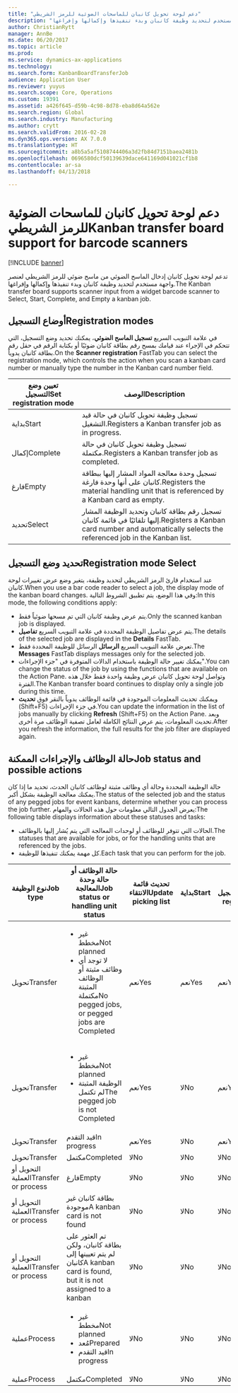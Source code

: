 ```yaml
---
title: "دعم لوحة تحويل كانبان للماسحات الضوئية للرمز الشريطي"
description: "تدعم لوحة تحويل كانبان‬ إدخال الماسح الضوئي من ماسح ضوئي للرمز الشريطي لعنصر واجهة مستخدم لتحديد وظيفة كانبان وبدء تنفيذها وإكمالها وإفراغها."
author: ChristianRytt
manager: AnnBe
ms.date: 06/20/2017
ms.topic: article
ms.prod: 
ms.service: dynamics-ax-applications
ms.technology: 
ms.search.form: KanbanBoardTransferJob
audience: Application User
ms.reviewer: yuyus
ms.search.scope: Core, Operations
ms.custom: 19391
ms.assetid: a426f645-d59b-4c98-8d78-eba8d64a562e
ms.search.region: Global
ms.search.industry: Manufacturing
ms.author: crytt
ms.search.validFrom: 2016-02-28
ms.dyn365.ops.version: AX 7.0.0
ms.translationtype: HT
ms.sourcegitcommit: a8b5a5af5108744406a3d2fb84d7151baea2481b
ms.openlocfilehash: 0696580dcf50139639dace641169d041021cf1b8
ms.contentlocale: ar-sa
ms.lasthandoff: 04/13/2018

---
```


# <a name="kanban-transfer-board-support-for-barcode-scanners"></a><span data-ttu-id="11c39-103">دعم لوحة تحويل كانبان للماسحات الضوئية للرمز الشريطي</span><span class="sxs-lookup"><span data-stu-id="11c39-103">Kanban transfer board support for barcode scanners</span></span>

[!INCLUDE [banner](../includes/banner.md)]

<span data-ttu-id="11c39-104">تدعم لوحة تحويل كانبان‬ إدخال الماسح الضوئي من ماسح ضوئي للرمز الشريطي لعنصر واجهة مستخدم لتحديد وظيفة كانبان وبدء تنفيذها وإكمالها وإفراغها.</span><span class="sxs-lookup"><span data-stu-id="11c39-104">The Kanban transfer board supports scanner input from a widget barcode scanner to Select, Start, Complete, and Empty a kanban job.</span></span>

<a name="registration-modes"></a><span data-ttu-id="11c39-105">أوضاع التسجيل</span><span class="sxs-lookup"><span data-stu-id="11c39-105">Registration modes</span></span>
------------------

<span data-ttu-id="11c39-106">في علامة التبويب السريع **تسجيل الماسح الضوئي**، يمكنك تحديد وضع التسجيل، التي تتحكم في الإجراء عند قيامك بمسح رقم بطاقة كانبان ضوئيًا أو بكتابة الرقم في حقل رقم بطاقة كانبان يدوياً.</span><span class="sxs-lookup"><span data-stu-id="11c39-106">On the **Scanner registration** FastTab you can select the registration mode, which controls the action when you scan a kanban card number or manually type the number in the Kanban card number field.</span></span>

| <span data-ttu-id="11c39-107">تعيين وضع التسجيل</span><span class="sxs-lookup"><span data-stu-id="11c39-107">Set registration mode</span></span> | <span data-ttu-id="11c39-108">الوصف</span><span class="sxs-lookup"><span data-stu-id="11c39-108">Description</span></span>                                                                                     |
|-----------------------|-------------------------------------------------------------------------------------------------|
| <span data-ttu-id="11c39-109">بداية</span><span class="sxs-lookup"><span data-stu-id="11c39-109">Start</span></span>                 | <span data-ttu-id="11c39-110">تسجيل وظيفة تحويل كانبان في حالة قيد التشغيل.</span><span class="sxs-lookup"><span data-stu-id="11c39-110">Registers a Kanban transfer job as in progress.</span></span>                                                 |
| <span data-ttu-id="11c39-111">إكمال</span><span class="sxs-lookup"><span data-stu-id="11c39-111">Complete</span></span>              | <span data-ttu-id="11c39-112">تسجيل وظيفة تحويل كانبان في حالة مكتملة.</span><span class="sxs-lookup"><span data-stu-id="11c39-112">Registers a Kanban transfer job as completed.</span></span>                                                   |
| <span data-ttu-id="11c39-113">فارغ</span><span class="sxs-lookup"><span data-stu-id="11c39-113">Empty</span></span>                 | <span data-ttu-id="11c39-114">تسجيل وحدة معالجة المواد المشار إليها ببطاقة كانبان على أنها وحدة فارغة.</span><span class="sxs-lookup"><span data-stu-id="11c39-114">Registers the material handling unit that is referenced by a Kanban card as empty.</span></span>              |
| <span data-ttu-id="11c39-115">تحديد</span><span class="sxs-lookup"><span data-stu-id="11c39-115">Select</span></span>                | <span data-ttu-id="11c39-116">تسجيل رقم بطاقة كانبان وتحديد الوظيفة المشار إليها تلقائيًا في قائمة كانبان.</span><span class="sxs-lookup"><span data-stu-id="11c39-116">Registers a Kanban card number and automatically selects the referenced job in the Kanban list.</span></span> |

 
<a name="registration-mode-select"></a><span data-ttu-id="11c39-117">تحديد وضع التسجيل</span><span class="sxs-lookup"><span data-stu-id="11c39-117">Registration mode Select</span></span>
------------------------

<span data-ttu-id="11c39-118">عند استخدام قارئ الرمز الشريطي لتحديد وظيفة، يتغير وضع عرض تغييرات لوحة كانبان.</span><span class="sxs-lookup"><span data-stu-id="11c39-118">When you use a bar code reader to select a job, the display mode of the kanban board changes.</span></span> <span data-ttu-id="11c39-119">وفي هذا الوضع، يتم تطبيق الشروط التالية:</span><span class="sxs-lookup"><span data-stu-id="11c39-119">In this mode, the following conditions apply:</span></span>

-   <span data-ttu-id="11c39-120">يتم عرض وظيفة كانبان التي تم مسحها ضوئياً فقط.</span><span class="sxs-lookup"><span data-stu-id="11c39-120">Only the scanned kanban job is displayed.</span></span>
-   <span data-ttu-id="11c39-121">يتم عرض تفاصيل الوظيفة المحددة في علامة التبويب السريع **تفاصيل**.</span><span class="sxs-lookup"><span data-stu-id="11c39-121">The details of the selected job are displayed in the **Details** FastTab.</span></span>
-   <span data-ttu-id="11c39-122">تعرض علامة التبويب السريع **الرسائل** الرسائل للوظيفة المحددة فقط.</span><span class="sxs-lookup"><span data-stu-id="11c39-122">The **Messages** FastTab displays messages only for the selected job.</span></span>
-   <span data-ttu-id="11c39-123">يمكنك تغيير حالة الوظيفة باستخدام الدالات المتوفرة في "جزء الإجراءات".</span><span class="sxs-lookup"><span data-stu-id="11c39-123">You can change the status of the job by using the functions that are available on the Action Pane.</span></span> <span data-ttu-id="11c39-124">وتواصل لوحة تحويل كانبان عرض وظيفة واحدة فقط خلال هذه الفترة.</span><span class="sxs-lookup"><span data-stu-id="11c39-124">The Kanban transfer board continues to display only a single job during this time.</span></span>
-   <span data-ttu-id="11c39-125">ويمكنك تحديث المعلومات الموجودة في قائمة الوظائف يدوياً بالنقر فوق **تحديث** ‏(Shift+F5) في جزء الإجراءات.</span><span class="sxs-lookup"><span data-stu-id="11c39-125">You can update the information in the list of jobs manually by clicking **Refresh** (Shift+F5) on the Action Pane.</span></span> <span data-ttu-id="11c39-126">وبعد تحديث المعلومات، يتم عرض النتائج الكاملة لعامل تصفية الوظائف مرة أخرى.</span><span class="sxs-lookup"><span data-stu-id="11c39-126">After you refresh the information, the full results for the job filter are displayed again.</span></span>

## <a name="job-status-and-possible-actions"></a><span data-ttu-id="11c39-127">حالة الوظائف والإجراءات الممكنة</span><span class="sxs-lookup"><span data-stu-id="11c39-127">Job status and possible actions</span></span>
<span data-ttu-id="11c39-128">حالة الوظيفة المحددة وحالة أي وظائف مثبتة لوظائف كانبان الحدث، تحديد ما إذا كان يمكنك معالجة الوظيفة بشكل أكبر.</span><span class="sxs-lookup"><span data-stu-id="11c39-128">The status of the selected job and the status of any pegged jobs for event kanbans, determine whether you can process the job further.</span></span> <span data-ttu-id="11c39-129">يعرض الجدول التالي معلومات حول هذه الحالات والمهام:</span><span class="sxs-lookup"><span data-stu-id="11c39-129">The following table displays information about these statuses and tasks:</span></span>
-   <span data-ttu-id="11c39-130">الحالات التي تتوفر للوظائف أو لوحدات المعالجة التي يتم يُشار إليها بالوظائف.</span><span class="sxs-lookup"><span data-stu-id="11c39-130">The statuses that are available for jobs, or for the handling units that are referenced by the jobs.</span></span>
-   <span data-ttu-id="11c39-131">كل مهمة يمكنك تنفيذها للوظيفة.</span><span class="sxs-lookup"><span data-stu-id="11c39-131">Each task that you can perform for the job.</span></span>

<table>
<colgroup>
<col width="12%" />
<col width="12%" />
<col width="12%" />
<col width="12%" />
<col width="12%" />
<col width="12%" />
<col width="12%" />
<col width="12%" />
</colgroup>
<thead>
<tr class="header">
<th><span data-ttu-id="11c39-132">نوع الوظيفة</span><span class="sxs-lookup"><span data-stu-id="11c39-132">Job type</span></span></th>
<th><span data-ttu-id="11c39-133">حالة الوظائف أو حالة وحدة المعالجة</span><span class="sxs-lookup"><span data-stu-id="11c39-133">Job status or handling unit status</span></span></th>
<th><span data-ttu-id="11c39-134">تحديث قائمة الانتقاء</span><span class="sxs-lookup"><span data-stu-id="11c39-134">Update picking list</span></span></th>
<th><span data-ttu-id="11c39-135">بداية</span><span class="sxs-lookup"><span data-stu-id="11c39-135">Start</span></span></th>
<th><span data-ttu-id="11c39-136">تحديث التسجيل</span><span class="sxs-lookup"><span data-stu-id="11c39-136">Update registration</span></span></th>
<th><span data-ttu-id="11c39-137">إكمال</span><span class="sxs-lookup"><span data-stu-id="11c39-137">Complete</span></span></th>
<th><span data-ttu-id="11c39-138">فارغ</span><span class="sxs-lookup"><span data-stu-id="11c39-138">Empty</span></span></th>
<th><span data-ttu-id="11c39-139">إنشاء كانبان للأحداث</span><span class="sxs-lookup"><span data-stu-id="11c39-139">Create event kanbans</span></span></th>
</tr>
</thead>
<tbody>
<tr class="odd">
<td><span data-ttu-id="11c39-140">تحويل</span><span class="sxs-lookup"><span data-stu-id="11c39-140">Transfer</span></span></td>
<td><ul>
<li><span data-ttu-id="11c39-141">غير مخطط</span><span class="sxs-lookup"><span data-stu-id="11c39-141">Not planned</span></span></li>
<li><span data-ttu-id="11c39-142">لا توجد أي وظائف مثبتة أو الوظائف المثبتة مكتملة</span><span class="sxs-lookup"><span data-stu-id="11c39-142">No pegged jobs, or pegged jobs are Completed</span></span></li>
</ul></td>
<td><span data-ttu-id="11c39-143">نعم</span><span class="sxs-lookup"><span data-stu-id="11c39-143">Yes</span></span></td>
<td><span data-ttu-id="11c39-144">نعم</span><span class="sxs-lookup"><span data-stu-id="11c39-144">Yes</span></span></td>
<td><span data-ttu-id="11c39-145">نعم</span><span class="sxs-lookup"><span data-stu-id="11c39-145">Yes</span></span></td>
<td><span data-ttu-id="11c39-146">نعم</span><span class="sxs-lookup"><span data-stu-id="11c39-146">Yes</span></span></td>
<td><span data-ttu-id="11c39-147">لا</span><span class="sxs-lookup"><span data-stu-id="11c39-147">No</span></span></td>
<td><span data-ttu-id="11c39-148">نعم</span><span class="sxs-lookup"><span data-stu-id="11c39-148">Yes</span></span></td>
</tr>
<tr class="even">
<td><span data-ttu-id="11c39-149">تحويل</span><span class="sxs-lookup"><span data-stu-id="11c39-149">Transfer</span></span></td>
<td><ul>
<li><span data-ttu-id="11c39-150">غير مخطط</span><span class="sxs-lookup"><span data-stu-id="11c39-150">Not planned</span></span></li>
<li><span data-ttu-id="11c39-151">الوظيفة المثبتة لم تكتمل</span><span class="sxs-lookup"><span data-stu-id="11c39-151">The pegged job is not Completed</span></span></li>
</ul></td>
<td><span data-ttu-id="11c39-152">نعم</span><span class="sxs-lookup"><span data-stu-id="11c39-152">Yes</span></span></td>
<td><span data-ttu-id="11c39-153">لا</span><span class="sxs-lookup"><span data-stu-id="11c39-153">No</span></span></td>
<td><span data-ttu-id="11c39-154">نعم</span><span class="sxs-lookup"><span data-stu-id="11c39-154">Yes</span></span></td>
<td><span data-ttu-id="11c39-155">لا</span><span class="sxs-lookup"><span data-stu-id="11c39-155">No</span></span></td>
<td><span data-ttu-id="11c39-156">لا</span><span class="sxs-lookup"><span data-stu-id="11c39-156">No</span></span></td>
<td><span data-ttu-id="11c39-157">لا</span><span class="sxs-lookup"><span data-stu-id="11c39-157">No</span></span></td>
</tr>
<tr class="odd">
<td><span data-ttu-id="11c39-158">تحويل</span><span class="sxs-lookup"><span data-stu-id="11c39-158">Transfer</span></span></td>
<td><span data-ttu-id="11c39-159">قيد التقدم</span><span class="sxs-lookup"><span data-stu-id="11c39-159">In progress</span></span></td>
<td><span data-ttu-id="11c39-160">نعم</span><span class="sxs-lookup"><span data-stu-id="11c39-160">Yes</span></span></td>
<td><span data-ttu-id="11c39-161">لا</span><span class="sxs-lookup"><span data-stu-id="11c39-161">No</span></span></td>
<td><span data-ttu-id="11c39-162">نعم</span><span class="sxs-lookup"><span data-stu-id="11c39-162">Yes</span></span></td>
<td><span data-ttu-id="11c39-163">نعم</span><span class="sxs-lookup"><span data-stu-id="11c39-163">Yes</span></span></td>
<td><span data-ttu-id="11c39-164">لا</span><span class="sxs-lookup"><span data-stu-id="11c39-164">No</span></span></td>
<td><span data-ttu-id="11c39-165">لا</span><span class="sxs-lookup"><span data-stu-id="11c39-165">No</span></span></td>
</tr>
<tr class="even">
<td><span data-ttu-id="11c39-166">تحويل</span><span class="sxs-lookup"><span data-stu-id="11c39-166">Transfer</span></span></td>
<td><span data-ttu-id="11c39-167">‏‏‏‏مكتمل</span><span class="sxs-lookup"><span data-stu-id="11c39-167">Completed</span></span></td>
<td><span data-ttu-id="11c39-168">لا</span><span class="sxs-lookup"><span data-stu-id="11c39-168">No</span></span></td>
<td><span data-ttu-id="11c39-169">لا</span><span class="sxs-lookup"><span data-stu-id="11c39-169">No</span></span></td>
<td><span data-ttu-id="11c39-170">لا</span><span class="sxs-lookup"><span data-stu-id="11c39-170">No</span></span></td>
<td><span data-ttu-id="11c39-171">لا</span><span class="sxs-lookup"><span data-stu-id="11c39-171">No</span></span></td>
<td><span data-ttu-id="11c39-172">نعم</span><span class="sxs-lookup"><span data-stu-id="11c39-172">Yes</span></span></td>
<td><span data-ttu-id="11c39-173">لا</span><span class="sxs-lookup"><span data-stu-id="11c39-173">No</span></span></td>
</tr>
<tr class="odd">
<td><span data-ttu-id="11c39-174">التحويل أو العملية</span><span class="sxs-lookup"><span data-stu-id="11c39-174">Transfer or process</span></span></td>
<td><span data-ttu-id="11c39-175">فارغ</span><span class="sxs-lookup"><span data-stu-id="11c39-175">Empty</span></span></td>
<td><span data-ttu-id="11c39-176">لا</span><span class="sxs-lookup"><span data-stu-id="11c39-176">No</span></span></td>
<td><span data-ttu-id="11c39-177">لا</span><span class="sxs-lookup"><span data-stu-id="11c39-177">No</span></span></td>
<td><span data-ttu-id="11c39-178">لا</span><span class="sxs-lookup"><span data-stu-id="11c39-178">No</span></span></td>
<td><span data-ttu-id="11c39-179">لا</span><span class="sxs-lookup"><span data-stu-id="11c39-179">No</span></span></td>
<td><span data-ttu-id="11c39-180">لا</span><span class="sxs-lookup"><span data-stu-id="11c39-180">No</span></span></td>
<td><span data-ttu-id="11c39-181">لا</span><span class="sxs-lookup"><span data-stu-id="11c39-181">No</span></span></td>
</tr>
<tr class="even">
<td><span data-ttu-id="11c39-182">التحويل أو العملية</span><span class="sxs-lookup"><span data-stu-id="11c39-182">Transfer or process</span></span></td>
<td><span data-ttu-id="11c39-183">بطاقة كانبان غير موجودة</span><span class="sxs-lookup"><span data-stu-id="11c39-183">A kanban card is not found</span></span></td>
<td><span data-ttu-id="11c39-184">لا</span><span class="sxs-lookup"><span data-stu-id="11c39-184">No</span></span></td>
<td><span data-ttu-id="11c39-185">لا</span><span class="sxs-lookup"><span data-stu-id="11c39-185">No</span></span></td>
<td><span data-ttu-id="11c39-186">لا</span><span class="sxs-lookup"><span data-stu-id="11c39-186">No</span></span></td>
<td><span data-ttu-id="11c39-187">لا</span><span class="sxs-lookup"><span data-stu-id="11c39-187">No</span></span></td>
<td><span data-ttu-id="11c39-188">لا</span><span class="sxs-lookup"><span data-stu-id="11c39-188">No</span></span></td>
<td><span data-ttu-id="11c39-189">لا</span><span class="sxs-lookup"><span data-stu-id="11c39-189">No</span></span></td>
</tr>
<tr class="odd">
<td><span data-ttu-id="11c39-190">التحويل أو العملية</span><span class="sxs-lookup"><span data-stu-id="11c39-190">Transfer or process</span></span></td>
<td><span data-ttu-id="11c39-191">تم العثور على بطاقة كانبان، ولكن لم يتم تعيينها إلى كانبان</span><span class="sxs-lookup"><span data-stu-id="11c39-191">A kanban card is found, but it is not assigned to a kanban</span></span></td>
<td><span data-ttu-id="11c39-192">لا</span><span class="sxs-lookup"><span data-stu-id="11c39-192">No</span></span></td>
<td><span data-ttu-id="11c39-193">لا</span><span class="sxs-lookup"><span data-stu-id="11c39-193">No</span></span></td>
<td><span data-ttu-id="11c39-194">لا</span><span class="sxs-lookup"><span data-stu-id="11c39-194">No</span></span></td>
<td><span data-ttu-id="11c39-195">لا</span><span class="sxs-lookup"><span data-stu-id="11c39-195">No</span></span></td>
<td><span data-ttu-id="11c39-196">لا</span><span class="sxs-lookup"><span data-stu-id="11c39-196">No</span></span></td>
<td><span data-ttu-id="11c39-197">لا</span><span class="sxs-lookup"><span data-stu-id="11c39-197">No</span></span></td>
</tr>
<tr class="even">
<td><span data-ttu-id="11c39-198">عملية</span><span class="sxs-lookup"><span data-stu-id="11c39-198">Process</span></span></td>
<td><ul>
<li><span data-ttu-id="11c39-199">غير مخطط</span><span class="sxs-lookup"><span data-stu-id="11c39-199">Not planned</span></span></li>
<li><span data-ttu-id="11c39-200">مُعد</span><span class="sxs-lookup"><span data-stu-id="11c39-200">Prepared</span></span></li>
<li><span data-ttu-id="11c39-201">قيد التقدم</span><span class="sxs-lookup"><span data-stu-id="11c39-201">In progress</span></span></li>
</ul></td>
<td><span data-ttu-id="11c39-202">لا</span><span class="sxs-lookup"><span data-stu-id="11c39-202">No</span></span></td>
<td><span data-ttu-id="11c39-203">لا</span><span class="sxs-lookup"><span data-stu-id="11c39-203">No</span></span></td>
<td><span data-ttu-id="11c39-204">لا</span><span class="sxs-lookup"><span data-stu-id="11c39-204">No</span></span></td>
<td><span data-ttu-id="11c39-205">لا</span><span class="sxs-lookup"><span data-stu-id="11c39-205">No</span></span></td>
<td><span data-ttu-id="11c39-206">لا</span><span class="sxs-lookup"><span data-stu-id="11c39-206">No</span></span></td>
<td><span data-ttu-id="11c39-207">لا</span><span class="sxs-lookup"><span data-stu-id="11c39-207">No</span></span></td>
</tr>
<tr class="odd">
<td><span data-ttu-id="11c39-208">عملية</span><span class="sxs-lookup"><span data-stu-id="11c39-208">Process</span></span></td>
<td><span data-ttu-id="11c39-209">‏‏‏‏مكتمل</span><span class="sxs-lookup"><span data-stu-id="11c39-209">Completed</span></span></td>
<td><span data-ttu-id="11c39-210">لا</span><span class="sxs-lookup"><span data-stu-id="11c39-210">No</span></span></td>
<td><span data-ttu-id="11c39-211">لا</span><span class="sxs-lookup"><span data-stu-id="11c39-211">No</span></span></td>
<td><span data-ttu-id="11c39-212">لا</span><span class="sxs-lookup"><span data-stu-id="11c39-212">No</span></span></td>
<td><span data-ttu-id="11c39-213">لا</span><span class="sxs-lookup"><span data-stu-id="11c39-213">No</span></span></td>
<td><span data-ttu-id="11c39-214">لا</span><span class="sxs-lookup"><span data-stu-id="11c39-214">No</span></span></td>
<td><span data-ttu-id="11c39-215">لا</span><span class="sxs-lookup"><span data-stu-id="11c39-215">No</span></span></td>
</tr>
</tbody>
</table>






